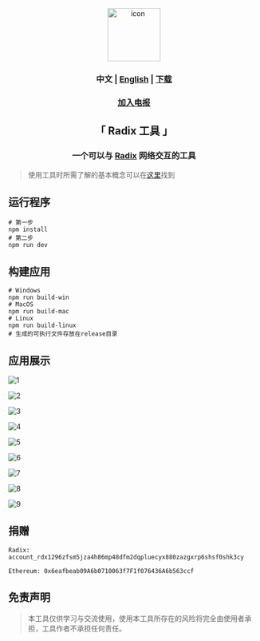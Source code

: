 <div align="center">
    <img src="public/electron.png" alt="icon" width="106">
</div>

<h3 align="center">中文 | <a href="README.md">English</a> | <a href="https://github.com/atlantis-l/Radix-Desktop-Tool/releases">下载</a></h3>

<h3 align="center"><a href="https://t.me/radix_desktop_tool">加入电报</a></h3>

<h2 align="center">「 Radix 工具 」</h2>

<h3 align="center">
    一个可以与 <a href="https://www.radixdlt.com/">Radix</a> 网络交互的工具
</h3>

> 使用工具时所需了解的基本概念可以在[这里](https://docs.radixdlt.com/)找到

## 运行程序

```shell
# 第一步
npm install
# 第二步
npm run dev
```

## 构建应用

```shell
# Windows
npm run build-win
# MacOS
npm run build-mac
# Linux
npm run build-linux
# 生成的可执行文件存放在release目录
```

## 应用展示

![1](public/screenshots/zh/1.png)

![2](public/screenshots/zh/2.png)

![3](public/screenshots/zh/3.png)

![4](public/screenshots/zh/4.png)

![5](public/screenshots/zh/5.png)

![6](public/screenshots/zh/6.png)

![7](public/screenshots/zh/7.png)

![8](public/screenshots/zh/8.png)

![9](public/screenshots/zh/9.png)

## 捐赠

```shell
Radix: account_rdx1296zfsm5jza4h86mp48dfm2dqpluecyx880zazgxrp6shsf0shk3cy

Ethereum: 0x6eafbeab09A6b0710063f7F1f076436A6b563ccf
```

## 免责声明

> 本工具仅供学习与交流使用，使用本工具所存在的风险将完全由使用者承担，工具作者不承担任何责任。
